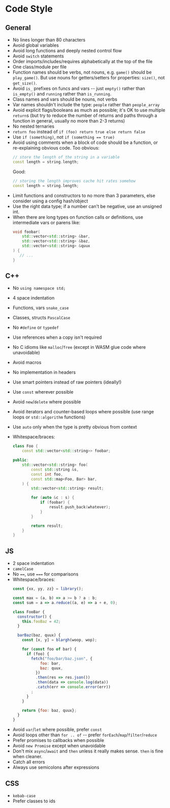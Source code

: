 # Code Style

## General

- No lines longer than 80 characters
- Avoid global variables
- Avoid long functions and deeply nested control flow
- Avoid `switch` statements
- Order imports/includes/requires alphabetically at the top of the file
- One class/module per file
- Function names should be verbs, not nouns, e.g. `game()` should be `play_game()`. But use nouns for getters/setters for properties: `size()`, not `get_size()`.
- Avoid `is_` prefixes on funcs and vars -- just `empty()` rather than `is_empty()` and `running` rather than `is_running`.
- Class names and vars should be nouns, not verbs
- Var names shouldn't include the type: `people` rather than `people_array`
- Avoid explicit flags/booleans as much as possible; it's OK to use multiple `return`s (but try to reduce the number of returns and paths through a function in general, usually no more than 2-3 returns)
- No nested ternaries
- `return foo` instead of `if (foo) return true else return false`
- Use `if (something)`, not `if (something == true)`
- Avoid using comments when a block of code should be a function, or re-explaining obvious code.
  Too obvious:
  ```cpp
  // store the length of the string in a variable
  const length = string.length;
  ```
  Good:
  ```cpp
  // storing the length improves cache hit rates somehow
  const length = string.length;
  ```
- Limit functions and constructors to no more than 3 parameters, else consider using a config hash/object
- Use the right data type; if a number can't be negative, use an unsigned int.
- When there are long types on function calls or definitions, use intermediate vars or parens like:
  ```cpp
  void foobar(
      std::vector<std::string> &bar,
      std::vector<std::string> &baz,
      std::vector<std::string> &quux
  ) {
     // ...
  }
  ```

## C++

- No `using namespace std;`
- 4 space indentation
- Functions, vars `snake_case`
- Classes, structs `PascalCase`
- No `#define` or `typedef`
- Use references when a copy isn't required
- No C idioms like `malloc`/`free` (except in WASM glue code where unavoidable)
- Avoid macros
- No implementation in headers
- Use smart pointers instead of raw pointers (ideally!)
- Use `const` wherever possible
- Avoid `new`/`delete` where possible
- Avoid iterators and counter-based loops where possible (use range loops or `std::algorithm` functions)
- Use `auto` only when the type is pretty obvious from context
- Whitespace/braces:

  ```cpp
  class Foo {
      const std::vector<std::string>> foobar;

  public:
      std::vector<std::string> foo(
          const std::string &s,
          const int foo,         
          const std::map<Foo, Bar> bar,         
      ) {
          std::vector<std::string> result;

          for (auto &c : s) {
              if (foobar) {
                  result.push_back(whatever);
              }
          }

          return result;
      }
  }
  ```

## JS

- 2 space indentation
- `camelCase`
- No `==`, use `===` for comparisons
- Whitespace/braces:
  ```js
  const {xx, yy, zz} = library();
  
  const max = (a, b) => a >= b ? a : b;
  const sum = a => a.reduce((a, e) => a + e, 0);
  
  class FooBar {
    constructor() {
      this.fooBaz = 42;
    }
  
    barBaz(baz, quux) {
      const [x, y] = blargh(woop, wop);

      for (const foo of bar) {
        if (foo) {
          fetch("foo/bar/baz.json", {
              foo: bar,
              baz: quux,
            })
            .then(res => res.json())
            .then(data => console.log(data))
            .catch(err => console.error(err))
          ;
        }
      }
  
      return {foo: baz, quux};
    }
  }
  ```
- Avoid `var`/`let` where possible, prefer `const`
- Avoid loops other than `for .. of` -- prefer `forEach`/`map`/`filter`/`reduce`
- Prefer promises to callbacks when possible
- Avoid `new Promise` except when unavoidable
- Don't mix `async`/`await` and `then` unless it really makes sense. `then` is fine when cleaner.
- Catch all errors
- Always use semicolons after expressions

## CSS

- `kebab-case`
- Prefer classes to ids
